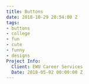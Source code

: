 ```yaml
---
title: Buttons
date: 2018-10-29 20:54:00 Z
tags:
- buttons
- college
- fun
- cute
- funny
- designs
Project Info:
  Client: EWU Career Services
  Date: 2018-05-02 00:00:00 Z
---
```


